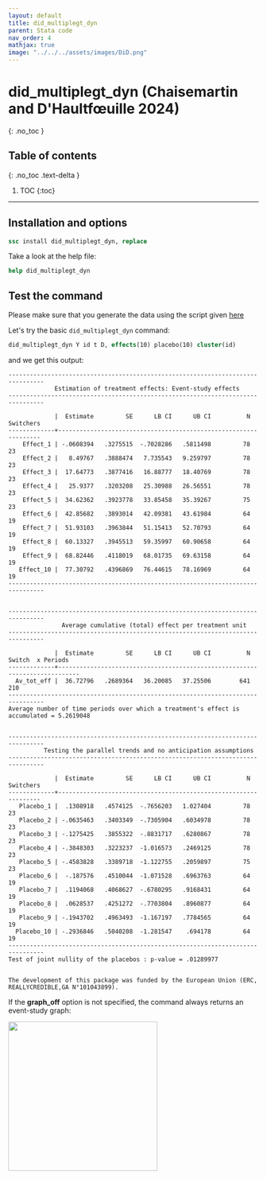 ```yaml
---
layout: default
title: did_multiplegt_dyn
parent: Stata code
nav_order: 4
mathjax: true
image: "../../../assets/images/DiD.png"
---
```


# did_multiplegt_dyn (Chaisemartin and D'Haultfœuille 2024)
{: .no_toc }

## Table of contents
{: .no_toc .text-delta }

1. TOC
{:toc}

---

## Installation and options

```stata
ssc install did_multiplegt_dyn, replace
```

Take a look at the help file:

```stata
help did_multiplegt_dyn
```

## Test the command

Please make sure that you generate the data using the script given [here](https://asjadnaqvi.github.io/DiD/docs/code/06_03_data/) 

Let's try the basic `did_multiplegt_dyn` command:


```stata
did_multiplegt_dyn Y id t D, effects(10) placebo(10) cluster(id)
```

and we get this output:

```
--------------------------------------------------------------------------------
             Estimation of treatment effects: Event-study effects
--------------------------------------------------------------------------------

             |  Estimate         SE      LB CI      UB CI          N  Switchers 
-------------+-----------------------------------------------------------------
    Effect_1 | -.0608394   .3275515  -.7028286   .5811498         78         23 
    Effect_2 |   8.49767   .3888474   7.735543   9.259797         78         23 
    Effect_3 |  17.64773   .3877416   16.88777   18.40769         78         23 
    Effect_4 |   25.9377   .3203208   25.30988   26.56551         78         23 
    Effect_5 |  34.62362   .3923778   33.85458   35.39267         75         23 
    Effect_6 |  42.85682   .3893014   42.09381   43.61984         64         19 
    Effect_7 |  51.93103   .3963844   51.15413   52.70793         64         19 
    Effect_8 |  60.13327   .3945513   59.35997   60.90658         64         19 
    Effect_9 |  68.82446   .4118019   68.01735   69.63158         64         19 
   Effect_10 |  77.30792   .4396869   76.44615   78.16969         64         19 
--------------------------------------------------------------------------------


--------------------------------------------------------------------------------
               Average cumulative (total) effect per treatment unit
--------------------------------------------------------------------------------

             |  Estimate         SE      LB CI      UB CI          N     Switch  x Periods 
-------------+----------------------------------------------------------------------------
  Av_tot_eff |  36.72796   .2689364   36.20085   37.25506        641        210            
--------------------------------------------------------------------------------
Average number of time periods over which a treatment's effect is accumulated = 5.2619048


--------------------------------------------------------------------------------
          Testing the parallel trends and no anticipation assumptions
--------------------------------------------------------------------------------

             |  Estimate         SE      LB CI      UB CI          N  Switchers 
-------------+-----------------------------------------------------------------
   Placebo_1 |  .1308918   .4574125  -.7656203   1.027404         78         23 
   Placebo_2 | -.0635463   .3403349  -.7305904   .6034978         78         23 
   Placebo_3 | -.1275425   .3855322  -.8831717   .6280867         78         23 
   Placebo_4 | -.3848303   .3223237  -1.016573   .2469125         78         23 
   Placebo_5 | -.4583828   .3389718  -1.122755   .2059897         75         23 
   Placebo_6 |  -.187576   .4510044  -1.071528   .6963763         64         19 
   Placebo_7 |  .1194068   .4068627  -.6780295   .9168431         64         19 
   Placebo_8 |  .0628537   .4251272  -.7703804   .8960877         64         19 
   Placebo_9 | -.1943702   .4963493  -1.167197   .7784565         64         19 
  Placebo_10 | -.2936846   .5040208  -1.281547    .694178         64         19 
--------------------------------------------------------------------------------
Test of joint nullity of the placebos : p-value = .01289977


The development of this package was funded by the European Union (ERC, REALLYCREDIBLE,GA N°101043899).

```

If the **graph_off** option is not specified, the command always returns an event-study graph:

<img src="../../../assets/images/did_multiplegt_dyn_stata.png" height="300">


